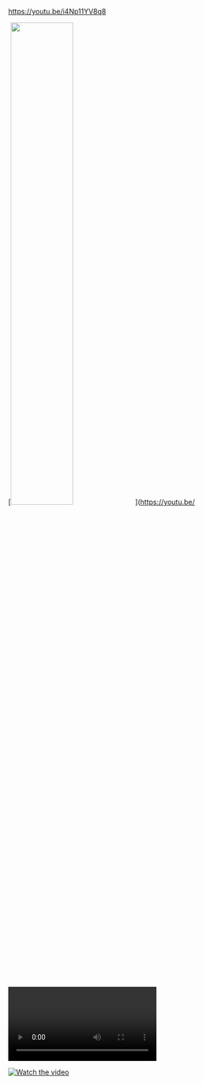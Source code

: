 https://youtu.be/i4Np11YV8q8

[<img src="https://youtu.be/i4Np11YV8q8<VIDEO ID>/maxresdefault.jpg" width="50%">](https://youtu.be/<VIDEO ID>)




[![Watch the video](gs://sklep-803fd.appspot.com/Screenshot_20200305-092358.png)](https://youtu.be/T-D1KVIuvjA)




